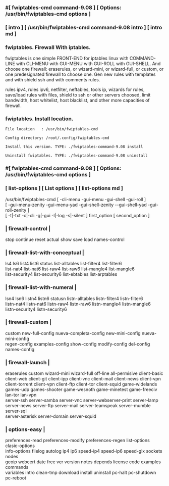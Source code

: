 ###  #[ fwiptables-cmd command-9.08 ] [ Options: /usr/bin/fwiptables-cmd options ]
###  [ intro ] [ /usr/bin/fwiptables-cmd command-9.08 intro ] [ intro md ] 
  
###  fwiptables. Firewall With iptables.
  
   fwiptables is one simple FRONT-END for iptables linux
   with COMMAND-LINE with CLI-MENU with GUI-MENU 
   with GUI-ROLL with GUI-SHELL.
   And choose one firewall: eraserules, or wizard-mini,
   or wizard-full, or custom, or one predesignated
   firewall to choose one. Gen new rules with templates
   and with shield ssh and with comments rules.
  
   rules ipv4, rules ipv6, netfilter, neftables, tools ip,
   wizards for rules, save/load rules with files,
   shield to ssh or other servers choosed,
   limit bandwidth, host whitelist, host blacklist,
   and other more capacities of firewall.
  
###   fwiptables. Install location.
  
    File location   : /usr/bin/fwiptables-cmd
  
    Config directory: /root/.config/fwiptables-cmd  
  
    Install this version. TYPE: ./fwiptables-command-9.08 install     
  
    Uninstall fwiptables. TYPE: ./fwiptables-command-9.08 uninstall   
  
  
  
### #[ fwiptables-cmd command-9.08 ] [ Options: /usr/bin/fwiptables-cmd options ]
###  [ list-options ] [ List options ] [ list-options md ]  
   /usr/bin/fwiptables-cmd    [ -cli-menu -gui-menu -gui-shell -gui-roll ]                      
   [ -gui-menu-zenity -gui-menu-yad -gui-shell-zenity --gui-shell-yad -gui-roll-zenity ]  
   [ -t|-txt -c|-cli -g|-gui -l|-log -s|-silent ] first_option [ second_option ]          
###       | firewall-control |                                                             
   stop continue reset actual show save load names-control                                
###       | firewall-list-with-conceptual |                                              
   ls4 ls6 list4 list6 status list-alltables list-filter4 list-filter6                  
   list-nat4 list-nat6 list-raw4 list-raw6 list-mangle4 list-mangle6                    
   list-security4 list-security6 list-ebtables list-arptables                           
###       | firewall-list-with-numeral |                                                 
   lsn4 lsn6 listn4 listn6 statusn listn-alltables listn-filter4 listn-filter6          
   listn-nat4 listn-nat6 listn-raw4 listn-raw6 listn-mangle4 listn-mangle6              
   listn-security4 listn-security6                                                      
###        | firewall-custom |                                                           
   custom new-full-config nueva-completa-config new-mini-config nueva-mini-config       
   regen-config examples-config show-config modify-config del-config names-config       
###        | firewall-launch |                                                           
   eraserules custom wizard-mini wizard-full off-line all-permisive client-basic        
   client-web client-git client-ipp client-vnc client-mail client-news client-vpn       
   client-torrent client-vpn client-ftp client-tor client-squid game-widelands          
   games-udp games-shooter game-wesnoth game-minetest game-freeciv lan-tor lan-vpn      
   server-ssh server-samba server-vnc server-webserver-print server-lamp                
   server-news server-ftp server-mail server-teamspeak server-mumble server-sql         
   server-asterisk server-domain server-squid                                           
###         | options-easy |                                                             
   preferences-read preferences-modify preferences-regen list-options clasic-options    
   info-options filelog autolog ip4 ip6 speed-ip4 speed-ip6 speed-glx sockets nodes     
   geoip webcert date free ver version notes depends license code examples commands     
   variables intro clean-tmp download install uninstall pc-halt pc-shutdown pc-reboot   
